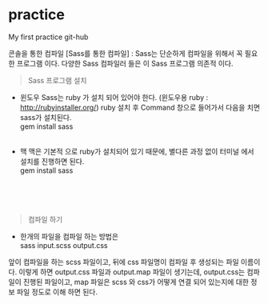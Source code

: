 # practice
My first practice git-hub


콘솔을 통한 컴파일
[Sass를 통한 컴파일]
: Sass는 단순하게 컴파일을 위해서 꼭 필요한 프로그램 이다. 다양한 Sass 컴파일러 들은 이 Sass 프로그램 의존적 이다.

> Sass 프로그램 설치

- 윈도우
Sass는 ruby 가 설치 되어 있어야 한다. (윈도우용 ruby : http://rubyinstaller.org/)
ruby 설치 후 Command 창으로 들어가서 다음을 치면 sass가 설치된다.<br>
    gem install sass
<br><br>

- 맥
맥은 기본적 으로 ruby가 설치되어 있기 때문에, 별다른 과정 없이 터미널 에서 설치를 진행하면 된다.<br>
    gem install sass
<br><br>

<br><br>
> 컴파일 하기

- 한개의 파일을 컴파일 하는 방법은<br>
    sass input.scss output.css

앞이 컴파일을 하는 scss 파일이고, 뒤에 css 파일명이 컴파일 후 생성되는 파일 이름이다.
이렇게 하면 output.css 파일과 output.map 파일이 생기는데, output.css는 컴파일이 진행된 파일이고, map 파일은 scss 와 css가 어떻게 연결 되어 있는지에 대한 정보 파일 정도로 이해 하면 된다.
